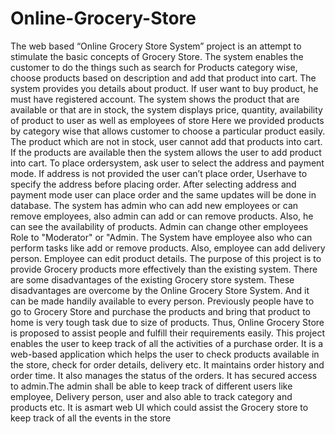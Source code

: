 # Online-Grocery-Store
The web based “Online Grocery Store System” project is an attempt to stimulate the basic concepts of Grocery Store. The system enables the customer to do the things such as search for Products category wise, choose products based on description and add that product into cart. The system provides you details about product. If user want to buy product, he must have registered account. The system shows the product that are available or that are in stock, the system displays price, quantity, availability of product to user as well as employees of store Here we provided products by category wise that allows customer to choose a particular product easily. The product which are not in stock, user cannot add that products into cart. If the products are available then the system allows the user to add product into cart. To place ordersystem, ask user to select the address and payment mode. If address is not provided the user can’t place order, Userhave to specify the address before placing order. After selecting address and payment mode user can place order and the same updates will be done in database. The system has admin who can add new employees or can remove employees, also admin can add or can remove products. Also, he can see the availability of products. Admin can change other employees Role to "Moderator" or "Admin. The System have employee also who can perform tasks like add or remove products. Also, employee can add delivery person. Employee can edit product details.
The purpose of this project is to provide Grocery products more effectively
than the existing system. There are some disadvantages of the existing
Grocery store system. These disadvantages are overcome by the Online
Grocery Store System. And it can be made handily available to every person.
Previously people have to go to Grocery Store and purchase the products
and bring that product to home is very tough task due to size of products.
Thus, Online Grocery Store is proposed to assist people and fulfill their
requirements easily. This project enables the user to keep track of all the
activities of a purchase order. It is a web-based application which helps the
user to check products available in the store, check for order details, delivery
etc. It maintains order history and order time. It also manages the status of
the orders. It has secured access to admin.The admin shall be able to keep
track of different users like employee, Delivery person, user and also able
to track category and products etc. It is asmart web UI which could assist
the Grocery store to keep track of all the events in the store
